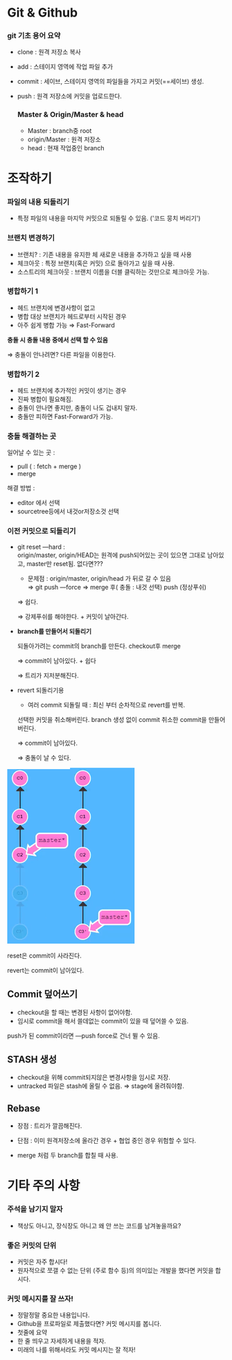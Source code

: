 # Git & Github

### git 기초 용어 요약

- clone : 원격 저장소 복사
- add : 스테이지 영역에 작업 파일 추가
- commit : 세이브, 스테이지 영역의 파일들을 가지고 커밋(==세이브) 생성.
- push : 원격 저장소에 커밋을 업로드한다.

    ### Master & Origin/Master & head

    - Master : branch중 root
    - origin/Master : 원격 저장소
    - head : 현재 작업중인 branch

# 조작하기

### 파일의 내용 되돌리기

- 특정 파일의 내용을 마지막 커밋으로 되돌릴 수 있음. ('코드 뭉치 버리기')

### 브랜치 변경하기

- 브랜치? : 기존 내용을 유지한 체 새로운 내용을 추가하고 싶을 때 사용
- 체크아웃 : 특정 브랜치(혹은 커밋) 으로 돌아가고 싶을 때 사용.
- 소스트리의 체크아웃 : 브랜치 이름을 더블 클릭하는 것만으로 체크아웃 가능.

### 병합하기 1

- 헤드 브랜치에 변경사항이 없고
- 병합 대상 브랜치가 헤드로부터 시작된 경우
- 아주 쉽게 병합 가능 ⇒ Fast-Forward

**충돌 시 충돌 내용 중에서 선택 할 수 있음**

⇒ 충돌이 안나려면? 다른 파일을 이용한다.

### 병합하기 2

- 헤드 브랜치에 추가적인 커밋이 생기는 경우
- 진짜 병합이 필요해짐.
- 충돌이 안나면 좋지만, 충돌이 나도 겁내지 말자.
- 충돌만 피하면 Fast-Forward가 가능.

### 충돌 해결하는 곳

일어날 수 있는 곳 : 

- pull ( : fetch + merge )
- merge

해결 방법 : 

- editor 에서 선택
- sourcetree등에서 내것or저장소것 선택

### 이전 커밋으로 되돌리기

- git reset —hard :  
origin/master, origin/HEAD는 원격에 push되어있는 곳이 있으면 그대로 남아있고,
master만 reset됨.
없다면???
    - 문제점 :  origin/master, origin/head 가 뒤로 갈 수 있음  
    ⇒ git push —force
    ⇒ merge 후( 충돌 : 내것 선택)  push (정상푸쉬)

    ⇒ 쉽다.

    ⇒ 강제푸쉬를 해야한다.  +  커밋이 날아간다.

- **branch를 만들어서 되돌리기**

    되돌아가려는 commit의 branch를 만든다.
    checkout후 merge

    ⇒ commit이 남아있다. + 쉽다

    ⇒ 트리가 지저분해진다.

- revert 되돌리기용
    - 여러 commit 되돌릴 때 : 최신 부터 순차적으로 revert를 반복.

    선택한 커밋을 취소해버린다.
    branch 생성 없이  commit 취소한 commit을 만들어 버린다.

    ⇒ commit이 남아있다.

    ⇒ 충돌이 날 수 있다.

![Git%20&%20Github%2072a9cd3f0f874dd3be107dd294f4c2f7/Untitled.png](Git%20&%20Github%2072a9cd3f0f874dd3be107dd294f4c2f7/Untitled.png)![Git%20&%20Github%2072a9cd3f0f874dd3be107dd294f4c2f7/Untitled%201.png](Git%20&%20Github%2072a9cd3f0f874dd3be107dd294f4c2f7/Untitled%201.png)

reset은 commit이 사라진다.



revert는 commit이 남아있다.

## Commit 덮어쓰기

- checkout을 할 때는 변경된 사항이 없어야함.
- 임시로 commit을 해서 쓸데없는 commit이 있을 때 덮어쓸 수 있음.

push가 된 commit이라면 —push force로 건너 뛸 수 있음.

## STASH 생성

- checkout을 위해 commit되지않은 변경사항을 임시로 저장.
- untracked 파일은 stash에 올릴 수 없음.
⇒ stage에 올려줘야함.

## Rebase

- 장점 : 트리가 깔끔해진다.
- 단점 :  이미 원격저장소에 올라간 경우 + 협업 중인 경우 위험할 수 있다.

 -  merge 처럼 두 branch를 합칠 때 사용.

# **기타 주의 사항**

### **주석을 남기지 말자**

- 책상도 아니고, 장식장도 아니고 왜 안 쓰는 코드를 남겨놓을까요?

### **좋은 커밋의 단위**

- 커밋은 자주 합시다!
- 원자적으로 쪼갤 수 없는 단위 (주로 함수 등)의 의미있는 개발을 했다면 커밋을 합시다.

### **커밋 메시지를 잘 쓰자!**

- 정말정말 중요한 내용입니다.
- Github을 프로파일로 제출했다면? 커밋 메시지를 봅니다.
- 첫줄에 요약
- 한 줄 띄우고 자세하게 내용을 적자.
- 미래의 나를 위해서라도 커밋 메시지는 잘 적자!
